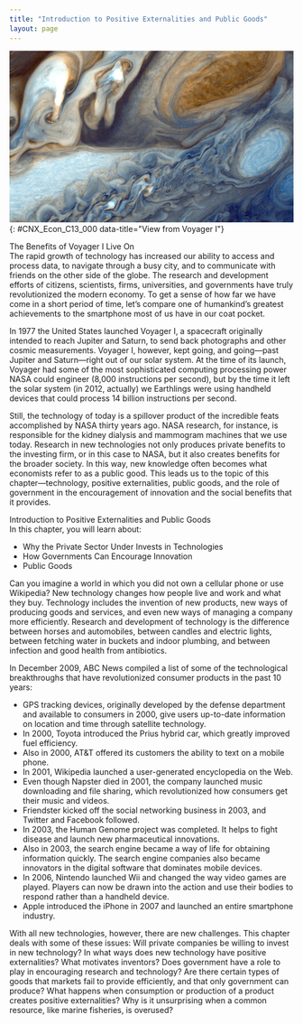 ```yaml
---
title: "Introduction to Positive Externalities and Public Goods"
layout: page
---
```



<?cnx.eoc class="summary" title="Chapter Review"?>

<?cnx.eoc class="self-check-questions" title="Self-Check Questions"?>

<?cnx.eoc class="review-questions" title="Review Questions"?>

<?cnx.eoc class="critical-thinking" title="Critical Thinking Questions"?>

<?cnx.eoc class="problems" title="Problems"?>

<?cnx.eoc class="references" title="References"?>

 ![This image is a photograph of Jupiter taken from Voyager 1.](../resources/CNX_Econ_C13_000.jpg "Launched by NASA on September 5, 1977, Voyager 1&#x2019;s primary mission was to provide detailed images of Jupiter, Saturn, and their moons. It took this photograph of Jupiter on its journey. In August of 2012, Voyager I entered intersteller space&#x2014;the first human-made object to do so&#x2014;and it is expected to send data and images back to earth until 2025. Such a technological feat has a lot to do with economic principles. (Credit: modification of work by NASA/JPL)"){: #CNX_Econ_C13_000 data-title="View from Voyager I"}

<div data-type="note" class="economics bringhome" data-label="" markdown="1">
<div data-type="title">
The Benefits of Voyager I Live On
</div>
The rapid growth of technology has increased our ability to access and process data, to navigate through a busy city, and to communicate with friends on the other side of the globe. The research and development efforts of citizens, scientists, firms, universities, and governments have truly revolutionized the modern economy. To get a sense of how far we have come in a short period of time, let’s compare one of humankind’s greatest achievements to the smartphone most of us have in our coat pocket.

In 1977 the United States launched Voyager I, a spacecraft originally intended to reach Jupiter and Saturn, to send back photographs and other cosmic measurements. Voyager I, however, kept going, and going—past Jupiter and Saturn—right out of our solar system. At the time of its launch, Voyager had some of the most sophisticated computing processing power NASA could engineer (8,000 instructions per second), but by the time it left the solar system (in 2012, actually) we Earthlings were using handheld devices that could process 14 billion instructions per second.

Still, the technology of today is a spillover product of the incredible feats accomplished by NASA thirty years ago. NASA research, for instance, is responsible for the kidney dialysis and mammogram machines that we use today. Research in new technologies not only produces private benefits to the investing firm, or in this case to NASA, but it also creates benefits for the broader society. In this way, new knowledge often becomes what economists refer to as a public good. This leads us to the topic of this chapter—technology, positive externalities, public goods, and the role of government in the encouragement of innovation and the social benefits that it provides.

</div>

<div data-type="note" class="economics chapter-objectives" data-label="" markdown="1">
<div data-type="title">
Introduction to Positive Externalities and Public Goods
</div>
In this chapter, you will learn about:

* Why the Private Sector Under Invests in Technologies
* How Governments Can Encourage Innovation
* Public Goods

</div>

Can you imagine a world in which you did not own a cellular phone or use Wikipedia? New technology changes how people live and work and what they buy. Technology includes the invention of new products, new ways of producing goods and services, and even new ways of managing a company more efficiently. Research and development of technology is the difference between horses and automobiles, between candles and electric lights, between fetching water in buckets and indoor plumbing, and between infection and good health from antibiotics.

In December 2009, ABC News compiled a list of some of the technological breakthroughs that have revolutionized consumer products in the past 10 years:

* GPS tracking devices, originally developed by the defense department and available to consumers in 2000, give users up-to-date information on location and time through satellite technology.
* In 2000, Toyota introduced the Prius hybrid car, which greatly improved fuel efficiency.
* Also in 2000, AT&amp;T offered its customers the ability to text on a mobile phone.
* In 2001, Wikipedia launched a user-generated encyclopedia on the Web.
* Even though Napster died in 2001, the company launched music downloading and file sharing, which revolutionized how consumers get their music and videos.
* Friendster kicked off the social networking business in 2003, and Twitter and Facebook followed.
* In 2003, the Human Genome project was completed. It helps to fight disease and launch new pharmaceutical innovations.
* Also in 2003, the search engine became a way of life for obtaining information quickly. The search engine companies also became innovators in the digital software that dominates mobile devices.
* In 2006, Nintendo launched Wii and changed the way video games are played. Players can now be drawn into the action and use their bodies to respond rather than a handheld device.
* Apple introduced the iPhone in 2007 and launched an entire smartphone industry.

With all new technologies, however, there are new challenges. This chapter deals with some of these issues: Will private companies be willing to invest in new technology? In what ways does new technology have positive externalities? What motivates inventors? Does government have a role to play in encouraging research and technology? Are there certain types of goods that markets fail to provide efficiently, and that only government can produce? What happens when consumption or production of a product creates positive externalities? Why is it unsurprising when a common resource, like marine fisheries, is overused?

